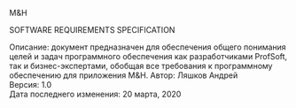 M&H

SOFTWARE REQUIREMENTS SPECIFICATION


Описание: документ предназначен для обеспечения общего понимания целей и задач программного обеспечения как разработчиками ProfSoft, так и бизнес-экспертами, обобщая все требования к программному обеспечению для приложения M&H.
Автор: Ляшков Андрей  
Версия: 1.0  
Дата последнего изменения: 20 марта, 2020  


